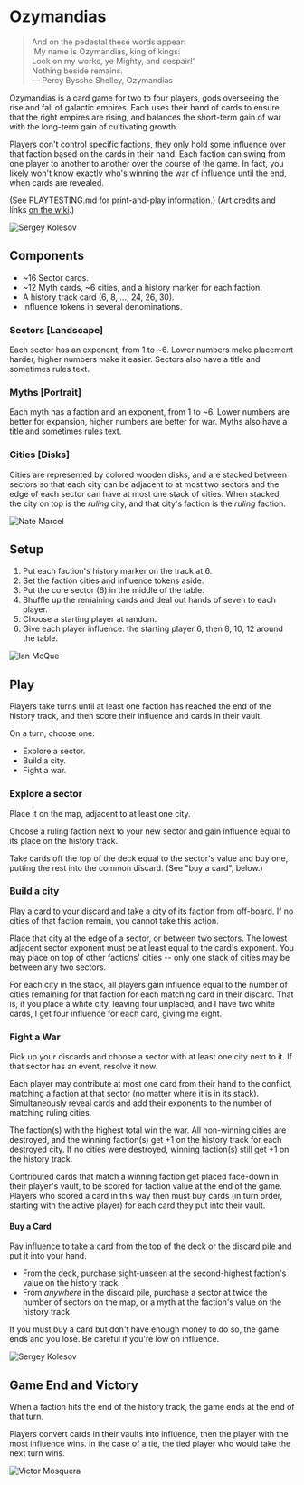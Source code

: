 # Ozymandias
> And on the pedestal these words appear:  
> ’My name is Ozymandias, king of kings:  
> Look on my works, ye Mighty, and despair!’  
> Nothing beside remains.  
> — Percy Bysshe Shelley, Ozymandias

Ozymandias is a card game for two to four players, gods overseeing the rise and
fall of galactic empires. Each uses their hand of cards to ensure that the
right empires are rising, and balances the short-term gain of war with the
long-term gain of cultivating growth.

Players don't control specific factions, they only hold some influence over
that faction based on the cards in their hand. Each faction can swing from one
player to another to another over the course of the game. In fact, you likely
won't know exactly who's winning the war of influence until the end, when cards
are revealed.

(See PLAYTESTING.md for print-and-play information.)
(Art credits and links [on the wiki](https://github.com/blinks/ozymandias/wiki).)

![Sergey Kolesov](https://camo.githubusercontent.com/f511cda35cc1bf6888a94062e1dd84f19e65b385/68747470733a2f2f7062732e7477696d672e636f6d2f6d656469612f4333375850725757494145307245352e6a7067)

## Components
- ~16 Sector cards.
- ~12 Myth cards, ~6 cities, and a history marker for each faction.
- A history track card (6, 8, ..., 24, 26, 30).
- Influence tokens in several denominations.

### Sectors [Landscape]
Each sector has an exponent, from 1 to ~6. Lower numbers make placement harder,
higher numbers make it easier. Sectors also have a title and sometimes rules
text.

### Myths [Portrait]
Each myth has a faction and an exponent, from 1 to ~6. Lower numbers are better
for expansion, higher numbers are better for war. Myths also have a title and
sometimes rules text.

### Cities [Disks]
Cities are represented by colored wooden disks, and are stacked between sectors
so that each city can be adjacent to at most two sectors and the edge of each
sector can have at most one stack of cities. When stacked, the city on top is
the _ruling_ city, and that city's faction is the _ruling_ faction.

![Nate Marcel](https://camo.githubusercontent.com/0ed4c7dda939eefe38cd659dd866ed62bad31b86/68747470733a2f2f312e62702e626c6f6773706f742e636f6d2f2d77434754474e436b4663512f574f30565a2d52373659492f41414141414141415173592f53635a5843596f6f6e56304b486c374f7361493468394f564c4e53477864706b67434c63422f73313630302f6465736572742d6e696768742d74696e792d6c616e6473636170652e6a7067)

## Setup
1. Put each faction's history marker on the track at 6.
2. Set the faction cities and influence tokens aside.
3. Put the core sector (6) in the middle of the table.
4. Shuffle up the remaining cards and deal out hands of seven to each player.
5. Choose a starting player at random.
6. Give each player influence: the starting player 6, then 8, 10, 12 around the table.

![Ian McQue](https://camo.githubusercontent.com/786d55c10b6c9ced8f6295d823045da7e767ff47/68747470733a2f2f7062732e7477696d672e636f6d2f6d656469612f4333314b467774574d4141376d65742e6a7067)

## Play
Players take turns until at least one faction has reached the end of the
history track, and then score their influence and cards in their vault.

On a turn, choose one:

- Explore a sector.
- Build a city.
- Fight a war.

### Explore a sector
Place it on the map, adjacent to at least one city.

Choose a ruling faction next to your new sector and gain influence equal to its
place on the history track.

Take cards off the top of the deck equal to the sector's value and buy one,
putting the rest into the common discard. (See "buy a card", below.)

### Build a city
Play a card to your discard and take a city of its faction from off-board. If
no cities of that faction remain, you cannot take this action.

Place that city at the edge of a sector, or between two sectors. The lowest
adjacent sector exponent must be at least equal to the card's exponent. You may
place on top of other factions' cities -- only one stack of cities may be
between any two sectors.

For each city in the stack, all players gain influence equal to the number of
cities remaining for that faction for each matching card in their discard. That
is, if you place a white city, leaving four unplaced, and I have two white
cards, I get four influence for each card, giving me eight.

### Fight a War
Pick up your discards and choose a sector with at least one city next to it.
If that sector has an event, resolve it now.

Each player may contribute at most one card from their hand to the conflict,
matching a faction at that sector (no matter where it is in its stack).
Simultaneously reveal cards and add their exponents to the number of matching
ruling cities.

The faction(s) with the highest total win the war. All non-winning cities are
destroyed, and the winning faction(s) get +1 on the history track for each
destroyed city. If no cities were destroyed, winning faction(s) still get +1 on
the history track.

Contributed cards that match a winning faction get placed face-down in their
player's vault, to be scored for faction value at the end of the game. Players
who scored a card in this way then must buy cards (in turn order, starting with
the active player) for each card they put into their vault.

#### Buy a Card
Pay influence to take a card from the top of the deck or the discard pile and
put it into your hand.

- From the deck, purchase sight-unseen at the second-highest faction's value on
  the history track.
- From _anywhere_ in the discard pile, purchase a sector at twice the number of
  sectors on the map, or a myth at the faction's value on the history track.

If you must buy a card but don't have enough money to do so, the game ends and
you lose. Be careful if you're low on influence.

![Sergey Kolesov](https://camo.githubusercontent.com/be60e6c36aaace972918c0cdb6e51ea7a063261a/68747470733a2f2f7062732e7477696d672e636f6d2f6d656469612f433337584f306457514141636b48632e6a7067)

## Game End and Victory
When a faction hits the end of the history track, the game ends at the end of
that turn.

Players convert cards in their vaults into influence, then the player with the
most influence wins. In the case of a tie, the tied player who would take the
next turn wins.

![Victor Mosquera](https://camo.githubusercontent.com/72edbdc675924826863c50e42de0b7be3a0da0f8/68747470733a2f2f7062732e7477696d672e636f6d2f6d656469612f43374a63657855586b4155716f6f7a2e6a7067)
